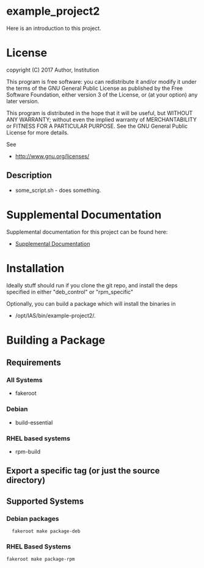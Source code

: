 # example_project2

Here is an introduction to this project.

# License

copyright (C) 2017 Author, Institution

This program is free software: you can redistribute it and/or modify
it under the terms of the GNU General Public License as published by
the Free Software Foundation, either version 3 of the License, or
(at your option) any later version.

This program is distributed in the hope that it will be useful,
but WITHOUT ANY WARRANTY; without even the implied warranty of
MERCHANTABILITY or FITNESS FOR A PARTICULAR PURPOSE.  See the
GNU General Public License for more details.

See 

* http://www.gnu.org/licenses/

## Description

* some_script.sh - does something.

# Supplemental Documentation

Supplemental documentation for this project can be found here:

* [Supplemental Documentation](./doc/index.md)

# Installation

Ideally stuff should run if you clone the git repo, and install the deps specified
in either "deb_control" or "rpm_specific"

Optionally, you can build a package which will install the binaries in

* /opt/IAS/bin/example-project2/.

# Building a Package

## Requirements

### All Systems

* fakeroot

### Debian

* build-essential

### RHEL based systems

* rpm-build

## Export a specific tag (or just the source directory)

## Supported Systems

### Debian packages

```
  fakeroot make package-deb
```

### RHEL Based Systems

```
fakeroot make package-rpm
```

